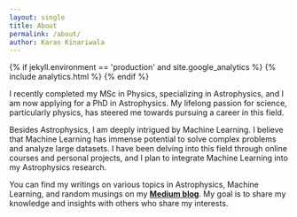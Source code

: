 ```yaml
---
layout: single
title: About
permalink: /about/
author: Karan Kinariwala
---
```


{% if jekyll.environment == 'production' and site.google_analytics %}
{% include analytics.html %}
{% endif %}

I recently completed my MSc in Physics, specializing in Astrophysics, and I am now applying for a PhD in Astrophysics. My lifelong passion for science, particularly physics, has steered me towards pursuing a career in this field.

Besides Astrophysics, I am deeply intrigued by Machine Learning. I believe that Machine Learning has immense potential to solve complex problems and analyze large datasets. I have been delving into this field through online courses and personal projects, and I plan to integrate Machine Learning into my Astrophysics research.

You can find my writings on various topics in Astrophysics, Machine Learning, and random musings on my [**Medium blog**](https://medium.com/@kkin1995). My goal is to share my knowledge and insights with others who share my interests.